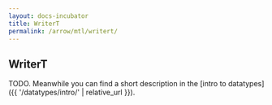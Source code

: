 ```yaml
---
layout: docs-incubator
title: WriterT
permalink: /arrow/mtl/writert/
---
```


## WriterT





TODO. Meanwhile you can find a short description in the [intro to datatypes]({{ '/datatypes/intro/' | relative_url }}).

